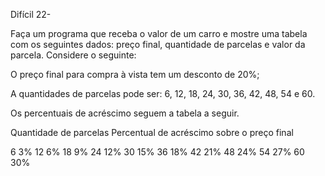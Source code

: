 Difícil 22-

Faça um programa que receba o valor de um carro e mostre uma tabela com os seguintes dados: preço final, quantidade de parcelas e valor da parcela. Considere o seguinte:

O preço final para compra à vista tem um desconto de 20%;

A quantidades de parcelas pode ser: 6, 12, 18, 24, 30, 36, 42, 48, 54 e 60.

Os percentuais de acréscimo seguem a tabela a seguir.  

Quantidade de parcelas    Percentual de acréscimo sobre o preço final

6    3%
12    6%
18    9%
24    12%
30    15%
36    18%
42    21%
48    24%
54    27%
60    30%
